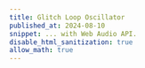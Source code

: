 ```yaml
---
title: Glitch Loop Oscillator
published_at: 2024-08-10
snippet: ... with Web Audio API.
disable_html_sanitization: true
allow_math: true
---
```


<canvas id="glitch_loop_oscillator"></canvas>

<script>
   const cnv = document.getElementById (`glitch_loop_oscillator`)
   cnv.width = cnv.parentNode.scrollWidth
   cnv.height = cnv.width * 9 / 16

   const ctx = cnv.getContext (`2d`)
   ctx.fillStyle = `black`
   ctx.fillRect (0, 0, cnv.width, cnv.height)

   const a = {
      ctx: new AudioContext (),
      phase: 0
   }

   a.ctx.suspend ()

   const init_audio = async () => {
      a.ctx.resume ()

      const asset = await fetch (`/240811/relation_defamiliarised_mono.mp3`)
      const array_buffer = await asset.arrayBuffer ()
      const audio_buffer = await a.ctx.decodeAudioData (array_buffer)
      const audio_data = audio_buffer.getChannelData(0)

      a.wave_form = []

      for (let x = 0; x < cnv.width; x++) {
         const norm_wave = audio_data[Math.floor (audio_data.length * x / cnv.width)]
         const y = (1 + norm_wave) * (cnv.height / 2)
         a.wave_form.push (y)
      }

      // a.src = a.ctx.createBufferSource ()
      // a.src.buffer = audio_buffer
      // a.src.connect (a.ctx.destination)
      // a.src.loop = true
      // await a.src.start ()

      await a.ctx.audioWorklet.addModule (`worklets/sampler.js`)
      a.sample = new AudioWorkletNode (a.ctx, `sampler`, {
         processorOptions: {
            audio_data
         }
      })

      a.sample.port.onmessage = e => {
         a.phase = e.data
      }

      a.sample.connect (a.ctx.destination)

      draw_frame ()
   }

   cnv.onpointerdown = e => {
      if (a.ctx.state != `running`) init_audio ()
   }

const draw_frame = milli_s => {
   requestAnimationFrame (draw_frame)
   // const t = milli_s * 0.001

   a.sample.port.postMessage (`get_phase`)
   
   ctx.clearRect (0, 0, cnv.width, cnv.height)

   ctx.beginPath ()
   a.wave_form.forEach ((y, x) => {
      ctx.moveTo (x, cnv.height / 2)
      ctx.lineTo (x, y)
   })

   ctx.strokeStyle = `black`
   ctx.stroke ()   

   ctx.beginPath ()
   const x = Math.floor (a.phase * cnv.width)
   ctx.moveTo (x, 0)
   ctx.lineTo (x, cnv.height)

   ctx.strokeStyle = `red`
   ctx.stroke ()

   // ctx.stroke

}

   
</script>